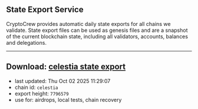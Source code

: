## State Export Service
CryptoCrew provides automatic daily state exports for all chains we validate. State export files can be used as genesis files and are a snapshot of the current blockchain state, including all validators, accounts, balances and delegations.

---
**Download: [celestia state export](https://dl-eu2.ccvalidators.com/SERVICE/celestia/celestia_export_7796579.json)**
---

- last updated: Thu Oct 02 2025 11:29:07
- chain id: `celestia`
- export height: `7796579`
- use for: airdrops, local tests, chain recovery
